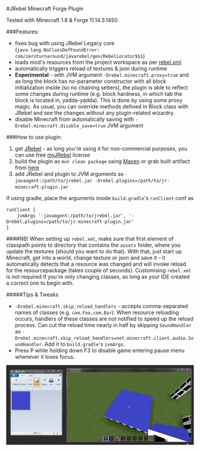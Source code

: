 #JRebel Minecraft Forge Plugin

Tested with Minecraft 1.8 & Forge 11.14.3.1450

###Features:
* fixes bug with using JRebel Legacy core (`java.lang.NoClassDefFoundError: com/zeroturnaround/javarebel/gen/RebelLocator$$1`)
* loads mod's resources from the project workspace as per [rebel.xml](http://manuals.zeroturnaround.com/jrebel/standalone/config.html)
* automatically triggers reload of textures & json during runtime
* **Experimental** - with JVM argument `-Drebel.minecraft.proxy=true` and as long the block has no-parameter constructor with all block initialization inside (so no chaining setters), the plugin is able to reflect some changes during runtime (e.g. block hardness, in which tab the block is located in, yadda-yadda). This is done by using some proxy magic. As usual, you can override methods defined in Block class with JRebel and see the changes without any plugin-related wizardry.
* disable Minecraft from automatically saving with `-Drebel.minecraft.disable_save=true` JVM argument


###How to use plugin:

1. get [JRebel](https://zeroturnaround.com/software/jrebel/) - as long you're using it for non-commercial purposes, you can use free [myJRebel](https://my.jrebel.com/) license
2. build the plugin as `mvn clean package` using [Maven](https://maven.apache.org/) or grab built artifact from [here](https://github.com/henri5/jr-minecraft-plugin/raw/master/lib/jr-minecraft-plugin.jar)
3. add JRebel and plugin to JVM arguments as `-javaagent:/path/to/jrebel.jar -Drebel.plugins=/path/to/jr-minecraft-plugin.jar`

If using gradle, place the arguments inside `build.gradle`'s `runClient` conf as
```
runClient {
    jvmArgs '-javaagent:/path/to/jrebel.jar', '-Drebel.plugins=/path/to/jr-minecraft-plugin.jar'
}
```
####NB!
When setting up `rebel.xml`, make sure that first element of classpath points to directory that contains the `assets` folder, where you update the textures (should you want to do that).
With that, just start up Minecraft, get into a world, change texture or json and save it - it automatically detects that a resource was changed and will invoke reload for the resourcepackage (takes couple of seconds). Customising `rebel.xml` is not required if you're only changing classes, as long as your IDE created a correct one to begin with.

#####Tips & Tweaks

* `-Drebel.minecraft.skip_reload_handlers` - accepts comma-separated names of classes (e.g. `com.Foo,com.Bar`). When resource reloading occurs, handlers of these classes are not notified to speed up the reload process. Can cut the reload time nearly in half by skipping `SoundHandler` as `-Drebel.minecraft.skip_reload_handlers=net.minecraft.client.audio.SoundHandler`. Add it to `build.gradle`'s `jvmArgs`.
* Press P while holding down F3 to disable game entering pause menu whenever it loses focus.

![](https://raw.githubusercontent.com/henri5/jr-minecraft-plugin/master/plugin_in_action.gif)

